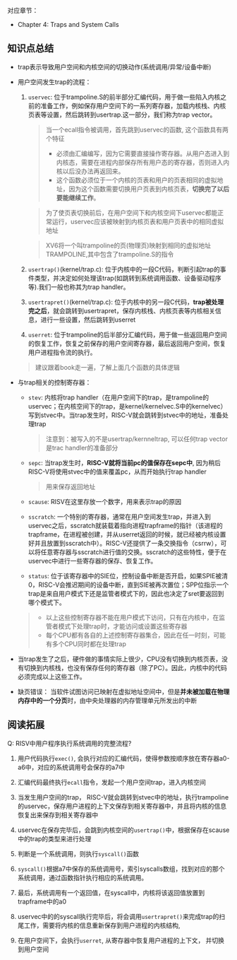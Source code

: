 对应章节：

- Chapter 4: Traps and System Calls

## 知识点总结

- trap表示导致用户空间和内核空间的切换动作(系统调用/异常/设备中断)

- 用户空间发生trap的流程：

    1. `uservec`: 位于trampoline.S的前半部分汇编代码，用于做一些陷入内核之前的准备工作，例如保存用户空间下的一系列寄存器，加载内核栈、内核页表等设置，然后跳转到usertrap.这一部分，我们称为trap vector。

        > 当一个ecall指令被调用，首先跳到uservec的函数, 这个函数具有两个特征
        > - 必须由汇编编写，因为它需要直接操作寄存器。从用户态进入到内核态，需要在进程内部保存所有用户态的寄存器，否则进入内核以后没办法再返回来。
        > - 这个函数必须位于一个内核的页表和用户的页表相同的虚拟地址，因为这个函数需要切换用户页表到内核页表，**切换完了以后要能继续工作**。
        
        > 为了使页表切换前后，在用户空间下和内核空间下uservec都能正常运行，uservec应该被映射到内核页表和用户页表中的相同虚拟地址

        > XV6将一个叫trampoline的页(物理页)映射到相同的虚拟地址TRAMPOLINE,其中包含了trampoline.S的指令
        
    2. `usertrap()`(kernel/trap.c): 位于内核中的一段C代码，判断引起trap的事件类型，并决定如何处理该trap(如跳转到系统调用函数、设备驱动程序等).我们一般也称其为trap handler。

    3. `usertrapret()`(kernel/trap.c): 位于内核中的另一段C代码，**trap被处理完之后**，就会跳转到usertrapret，保存内核栈、内核页表等内核相关信息，进行一些设置，然后跳转到userret

    4. `userret`: 位于trampoline的后半部分汇编代码，用于做一些返回用户空间的恢复工作，恢复之前保存的用户空间寄存器，最后返回用户空间，恢复用户进程指令流的执行。

    > 建议跟着book走一遍，了解上面几个函数的具体逻辑

- 与trap相关的控制寄存器：

    - `stev`: 内核将trap handler（在用户空间下的trap，是trampoline的uservec；在内核空间下的trap，是kernel/kernelvec.S中的kernelvec）写到stvec中。当trap发生时，RISC-V就会跳转到stvec中的地址，准备处理trap

        > 注意到：被写入的不是usertrap/kernneltrap, 可以任何trap vector是trac handler的准备部分

    - `sepc`: 当trap发生时，**RISC-V就将当前pc的值保存在sepc中**, 因为稍后RISC-V将使用stvec中的值来覆盖pc，从而开始执行trap handler

        > 用来保存返回地址

    - `scause`: RISV在这里存放一个数字，用来表示trap的原因

    - `sscratch`: 一个特别的寄存器，通常在用户空间发生trap，并进入到uservec之后，sscratch就装载着指向进程trapframe的指针（该进程的trapframe，在进程被创建，并从userret返回的时候，就已经被内核设置好并且放置到sscratch中）。RISC-V还提供了一条交换指令（csrrw），可以将任意寄存器与sscratch进行值的交换。sscratch的这些特性，便于在uservec中进行一些寄存器的保存、恢复工作。

    - `status`: 位于该寄存器中的SIE位，控制设备中断是否开启，如果SPIE被清0，RISC-V会推迟期间的设备中断，直到SIE被再次置位；SPP位指示一个trap是来自用户模式下还是监管者模式下的，因此也决定了sret要返回到哪个模式下。

    > - 以上这些控制寄存器不能在用户模式下访问，只有在内核中，在监管者模式下处理trap时，才能访问或设置这些寄存器
    > - 每个CPU都有各自的上述控制寄存器集合，因此在任一时刻，可能有多个CPU同时都在处理trap

- 当trap发生了之后，硬件做的事情实际上很少，CPU没有切换到内核页表，没有切换到内核栈，也没有保存任何的寄存器（除了PC）。因此，内核中的代码必须完成以上这些工作。

- 缺页错误： 当软件试图访问已映射在虚拟地址空间中，但是**并未被加载在物理内存中的一个分页**时，由中央处理器的内存管理单元所发出的中断

## 阅读拓展

Q: RISV中用户程序执行系统调用的完整流程?

1. 用户代码执行`exec()`, 会执行对应的汇编代码，使得参数按顺序放在寄存器a0-a6中，对应的系统调用号会保存的a7中

2. 汇编代码最终执行`ecall`指令，发起一个用户空间trap，进入内核空间

3. 当发生用户空间的trap， RISC-V就会跳转到stvec中的地址，执行trampoline的uservec，保存用户进程的上下文保存到相关寄存器中，并且将内核的信息恢复出来保存到相关寄存器中

4. uservec在保存完毕后，会跳到内核空间的`usertrap()`中，根据保存在scause中的trap的类型来进行处理

5. 判断是一个系统调用，则执行`syscall()`函数

6. `syscall()`根据a7中保存的系统调用号，索引syscalls数组，找到对应的那个系统调用，通过函数指针执行相应的系统调用。

7. 最后，系统调用有一个返回值，在syscall中，内核将该返回值放置到trapframe中的a0

8. uservec中的的syscall执行完毕后，将会调用`usertrapret()`来完成trap的扫尾工作，需要将内核的信息重新保存到用户进程的内核结构,

9. 在用户空间下，会执行`userret`, 从寄存器中恢复用户进程的上下文， 并切换到用户空间


